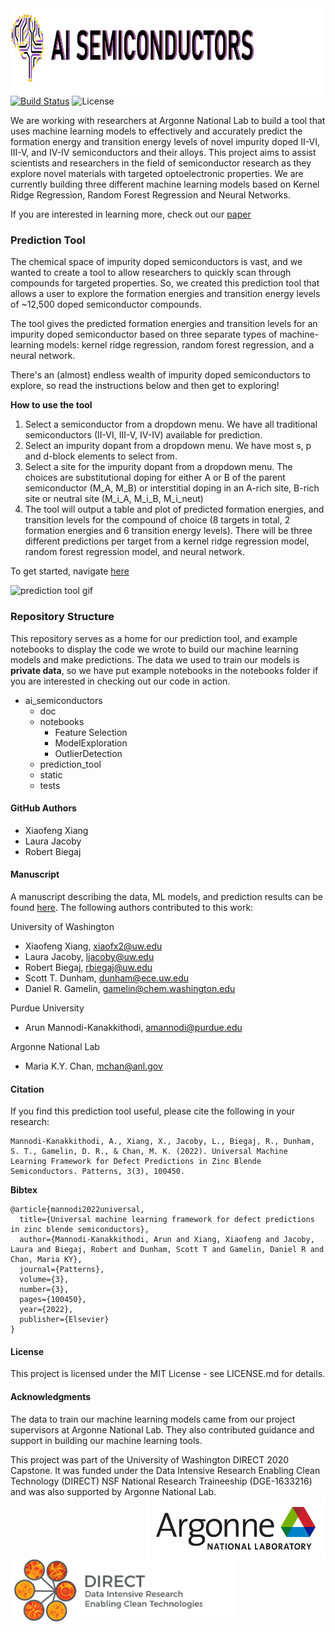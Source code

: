 <img height="140" align="left" src="https://github.com/lmjacoby/ai_semiconductors/blob/master/ai_semiconductors/static/AI_semicond_logo3.jpg">


[![Build Status](https://travis-ci.com/lmjacoby/ai_semiconductors.svg?branch=master)](https://travis-ci.com/lmjacoby/ai_semiconductors)
![License](https://img.shields.io/github/license/Chenyi-Mao/formulation)

We are working with researchers at Argonne National Lab to build a tool that uses machine learning models to effectively and accurately predict the formation energy and transition energy levels of novel impurity doped II-VI, III-V, and IV-IV semiconductors and their alloys. This project aims to assist scientists and researchers in the field of semiconductor research as they explore novel materials with targeted optoelectronic properties. We are currently building three different machine learning models based on Kernel Ridge Regression, Random Forest Regression and Neural Networks.

If you are interested in learning more, check out our [paper](<https://www.cell.com/patterns/fulltext/S2666-3899(22)00023-X>)


### Prediction Tool
The chemical space of impurity doped semiconductors is vast, and we wanted to create a tool to allow researchers to quickly scan through compounds for targeted properties. So, we created this prediction tool that allows a user to explore the formation energies and transition energy levels of ~12,500 doped semiconductor compounds.

The tool gives the predicted formation energies and transition levels for an impurity doped semiconductor based on three separate types of machine-learning models: kernel ridge regression, random forest regression, and a neural network.

There's an (almost) endless wealth of impurity doped semiconductors to explore, so read the instructions below and then get to exploring!

**How to use the tool**
1. Select a semiconductor from a dropdown menu. We have all traditional semiconductors (II-VI, III-V, IV-IV) available for prediction.
2. Select an impurity dopant from a dropdown menu. We have most s, p and d-block elements to select from.
3. Select a site for the impurity dopant from a dropdown menu. The choices are substitutional doping for either A or B of the parent semiconductor (M_A, M_B) or interstitial doping in an A-rich site, B-rich site or neutral site (M_i_A, M_i_B, M_i_neut)
4. The tool will output a table and plot of predicted formation energies, and transition levels for the compound of choice (8 targets in total, 2 formation energies and 6 transition energy levels). There will be three different predictions per target from a kernel ridge regression model, random forest regression model, and neural network.

To get started, navigate [here](https://mybinder.org/v2/gh/lmjacoby/ai_semiconductors/master?urlpath=%2Fapps%2Fai_semiconductors%2Fprediction_tool%2FEnergy_plot.ipynb)

![prediction tool gif](https://github.com/lmjacoby/ai_semiconductors/blob/master/ai_semiconductors/static/predict_tool_app.gif)
### Repository Structure
This repository serves as a home for our prediction tool, and example notebooks to display the code we wrote to build our machine learning models and make predictions. The data we used to train our models is **private data**, so we have put example notebooks in the notebooks folder if you are interested in checking out our code in action.

- ai_semiconductors
  - doc
  - notebooks
    - Feature Selection
    - ModelExploration
    - OutlierDetection
  - prediction_tool
  - static
  - tests

#### GitHub Authors
- Xiaofeng Xiang
- Laura Jacoby
- Robert Biegaj

#### Manuscript
A manuscript describing the data, ML models, and prediction results can be found [here](<https://www.cell.com/patterns/fulltext/S2666-3899(22)00023-X)>). The following authors contributed to this work:

University of Washington
- Xiaofeng Xiang, xiaofx2@uw.edu
- Laura Jacoby, ljacoby@uw.edu
- Robert Biegaj, rbiegaj@uw.edu
- Scott T. Dunham, dunham@ece.uw.edu
- Daniel R. Gamelin, gamelin@chem.washington.edu

Purdue University
- Arun Mannodi-Kanakkithodi, amannodi@purdue.edu

Argonne National Lab
- Maria K.Y. Chan, mchan@anl.gov

#### Citation
If you find this prediction tool useful, please cite the following in your research:
```
Mannodi-Kanakkithodi, A., Xiang, X., Jacoby, L., Biegaj, R., Dunham, S. T., Gamelin, D. R., & Chan, M. K. (2022). Universal Machine Learning Framework for Defect Predictions in Zinc Blende Semiconductors. Patterns, 3(3), 100450.
```

**Bibtex**
```
@article{mannodi2022universal,
  title={Universal machine learning framework for defect predictions in zinc blende semiconductors},
  author={Mannodi-Kanakkithodi, Arun and Xiang, Xiaofeng and Jacoby, Laura and Biegaj, Robert and Dunham, Scott T and Gamelin, Daniel R and Chan, Maria KY},
  journal={Patterns},
  volume={3},
  number={3},
  pages={100450},
  year={2022},
  publisher={Elsevier}
}
```
#### License
This project is licensed under the MIT License - see LICENSE.md for details.

#### Acknowledgments
The data to train our machine learning models came from our project supervisors at Argonne National Lab. They also contributed guidance and support in building our machine learning tools.

This project was part of the University of Washington DIRECT 2020 Capstone. It was funded under the Data Intensive Research Enabling Clean Technology (DIRECT) NSF National Research Traineeship (DGE-1633216) and was also supported by Argonne National Lab.
<img height="100" align="right" src="https://github.com/lmjacoby/ai_semiconductors/blob/master/ai_semiconductors/static/Argonnelogo.png"> <img height="100" align="left" src="ai_semiconductors/static/DIRECTlogo.png">
